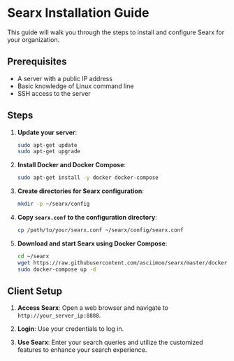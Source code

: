 # Searx Installation Guide

This guide will walk you through the steps to install and configure Searx for your organization.

## Prerequisites

- A server with a public IP address
- Basic knowledge of Linux command line
- SSH access to the server

## Steps

1. **Update your server**:
    ```bash
    sudo apt-get update
    sudo apt-get upgrade
    ```

2. **Install Docker and Docker Compose**:
    ```bash
    sudo apt-get install -y docker docker-compose
    ```

3. **Create directories for Searx configuration**:
    ```bash
    mkdir -p ~/searx/config
    ```

4. **Copy `searx.conf` to the configuration directory**:
    ```bash
    cp /path/to/your/searx.conf ~/searx/config/searx.conf
    ```

5. **Download and start Searx using Docker Compose**:
    ```bash
    cd ~/searx
    wget https://raw.githubusercontent.com/asciimoo/searx/master/docker-compose.yml
    sudo docker-compose up -d
    ```

## Client Setup

1. **Access Searx**:
    Open a web browser and navigate to `http://your_server_ip:8888`.

2. **Login**:
    Use your credentials to log in.

3. **Use Searx**:
    Enter your search queries and utilize the customized features to enhance your search experience.
